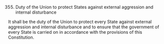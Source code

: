 355. Duty of the Union to protect States against external aggression and internal disturbance

It shall be the duty of the Union to protect every State against external aggression and internal disturbance and to ensure that the government of every State is carried on in accordance with the provisions of this Constitution.

